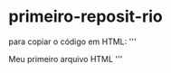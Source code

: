 # primeiro-reposit-rio

para copiar o código em HTML:
'''
</html>
  </h1> Meu primeiro arquivo HTML </h1>
</html>
'''
